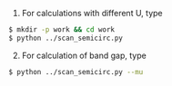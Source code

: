 1. For calculations with different U, type

```sh
$ mkdir -p work && cd work
$ python ../scan_semicirc.py
```

2. For calculation of band gap, type

```sh
$ python ../scan_semicirc.py --mu
```
